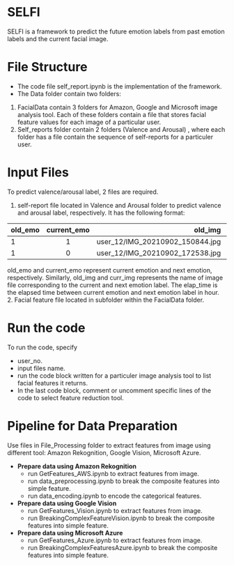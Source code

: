 # SELFI 
SELFI is a framework to predict the future emotion labels from past emotion labels and the current facial image.<br/>
# File Structure
* The code file self_report.ipynb is the implementation of the framework.<br/>
* The Data folder contain two folders: <br/>
1. FacialData contain 3 folders for Amazon, Google and Microsoft image analysis tool. Each of these folders contain a file that stores facial feature values for each image of a particular user.<br/>
2. Self_reports folder contain 2 folders (Valence and Arousal) , where each folder has a file contain the sequence of self-reports for a particuler user. <br/>  
# Input Files
To predict valence/arousal label, 2 files are required.<br/>
1. self-report file located in Valence and Arousal folder to predict valence and arousal label, respectively. It has the following format:<br/>

|old_emo|current_emo|old_img|curr_img|elap_time|
|-------|:-----------:|-------:|--------:|---------|
|1	|1	|user_12/IMG_20210902_150844.jpg|	user_12/IMG_20210902_172538.jpg|	2.28154166666667|
|1	|0	|user_12/IMG_20210902_172538.jpg|	user_12/IMG_20210902_194304.jpg|	2.29043722222222|

old_emo and current_emo represent current emotion and next emotion, respectively. Similarly, old_img and curr_img represents the name of image file corresponding to the current and next emotion label. The elap_time is the elapsed time between current emotion and next emotion label in hour.<br/>
2. Facial feature file located in subfolder within the FacialData folder. <br/>
# Run the code
To run the code, specify
* user_no. 
* input files name.
* run the code block written for a particuler image analysis tool to list facial features it returns.
* In the last code block, comment or uncomment specific lines of the code to select feature reduction tool.
# Pipeline for Data Preparation
Use files in File_Processing folder to extract features from image using different tool: Amazon Rekognition, Google Vision, Microsoft Azure. 
* **Prepare data using Amazon Rekognition** <br/>
   * run GetFeatures_AWS.ipynb to extract features from image. <br/>
   * run data_preprocessing.ipynb to break the composite features into simple feature.<br/>
   * run data_encoding.ipynb to encode the categorical features. <br/>
* **Prepare data using Google Vision** 
   * run GetFeatures_Vision.ipynb to extract features from image. <br/>
   * run BreakingComplexFeatureVision.ipynb to break the composite features into simple feature. <br/>
* **Prepare data using Microsoft Azure** 
   * run GetFeatures_Azure.ipynb to extract features from image. <br/>
   * run BreakingComplexFeaturesAzure.ipynb to break the composite features into simple feature.<br/>


